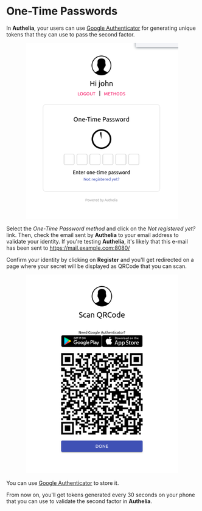 # One-Time Passwords

In **Authelia**, your users can use [Google Authenticator] for generating unique
tokens that they can use to pass the second factor.

<p align="center">
  <img src="../../docs/images/2FA-TOTP.png" width="400">
</p>

Select the *One-Time Password method* and click on the *Not registered yet?* link.
Then, check the email sent by **Authelia** to your email address
to validate your identity. If you're testing **Authelia**, it's likely
that this e-mail has been sent to https://mail.example.com:8080/

Confirm your identity by clicking on **Register** and you'll get redirected
on a page where your secret will be displayed as QRCode that you can scan.

<p align="center">
  <img src="../../docs/images/REGISTER-TOTP.png" width="400">
</p>

You can use [Google Authenticator] to store it.

From now on, you'll get tokens generated every 30 seconds on your phone that
you can use to validate the second factor in **Authelia**.



[Google Authenticator]: https://play.google.com/store/apps/details?id=com.google.android.apps.authenticator2&hl=en